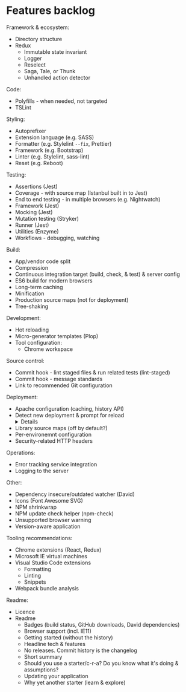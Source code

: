 # Features backlog
Framework & ecosystem:
* Directory structure
* Redux
  * Immutable state invariant
  * Logger
  * Reselect
  * Saga, Tale, or Thunk
  * Unhandled action detector

Code:
* Polyfills - when needed, not targeted
* TSLint

Styling:
* Autoprefixer
* Extension language (e.g. SASS)
* Formatter (e.g. Stylelint `--fix`, Prettier)
* Framework (e.g. Bootstrap)
* Linter (e.g. Stylelint, sass-lint)
* Reset (e.g. Reboot)

Testing:
* Assertions (Jest)
* Coverage - with source map (Istanbul built in to Jest)
* End to end testing - in multiple browsers (e.g. Nightwatch)
* Framework (Jest)
* Mocking (Jest)
* Mutation testing (Stryker)
* Runner (Jest)
* Utilities (Enzyme)
* Workflows - debugging, watching

Build:
* App/vendor code split
* Compression
* Continuous integration target (build, check, & test) & server config
* ES6 build for modern browsers
* Long-term caching
* Minification
* Production source maps (not for deployment)
* Tree-shaking

Development:
* Hot reloading
* Micro-generator templates (Plop)
* Tool configuration:
  * Chrome workspace

Source control:
* Commit hook - lint staged files & run related tests (lint-staged)
* Commit hook - message standards
* Link to recommended Git configuration

Deployment:
* Apache configuration (caching, history API)
* Detect new deployment & prompt for reload
  <details>
    Include build number in index.html (meta tag or global var).
    Emit an extra file to be deployed, containing just the build number.
    Script periodically polls for this extra files and compares the build numbers.
    It could then prompt for reload.
    A changelog file could also be deployed, fetched, and its contents shown in the prompt.
  </details>
* Library source maps (off by default?)
* Per-environemnt configuration
* Security-related HTTP headers

Operations:
* Error tracking service integration
* Logging to the server

Other:
* Dependency insecure/outdated watcher (David)
* Icons (Font Awesome SVG)
* NPM shrinkwrap
* NPM update check helper (npm-check)
* Unsupported browser warning
* Version-aware application

Tooling recommendations:
* Chrome extensions (React, Redux)
* Microsoft IE virtual machines
* Visual Studio Code extensions
  * Formatting
  * Linting
  * Snippets
* Webpack bundle analysis

Readme:
* Licence
* Readme
  * Badges (build status, GitHub downloads, David dependencies)
  * Browser support (incl. IE11)
  * Getting started (without the history)
  * Headline tech & features
  * No releases. Commit history is the changelog
  * Short summary
  * Should you use a starter/c-r-a? Do you know what it's doing & assumptions?
  * Updating your application
  * Why yet another starter (learn & explore)
